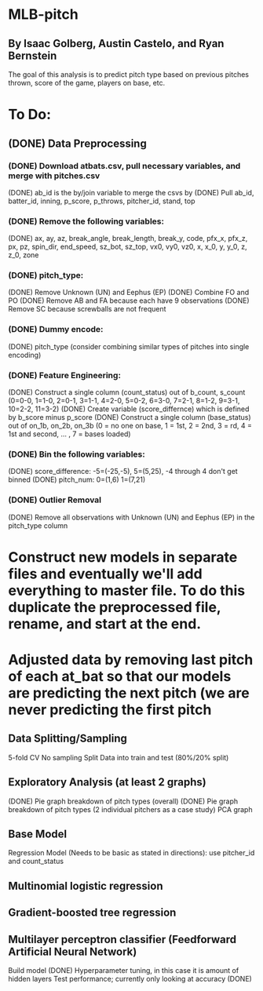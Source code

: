 # MLB-pitch
## By Isaac Golberg, Austin Castelo, and Ryan Bernstein

The goal of this analysis is to predict pitch type based on previous pitches thrown, score of the game, players on base, etc.

# To Do:

## (DONE) Data Preprocessing

### (DONE) Download atbats.csv, pull necessary variables, and merge with pitches.csv
(DONE) ab_id is the by/join variable to merge the csvs by
(DONE) Pull ab_id, batter_id, inning, p_score, p_throws, pitcher_id, stand, top

### (DONE) Remove the following variables:
(DONE) ax, ay, az, break_angle, break_length, break_y, code, pfx_x, pfx_z, px, pz, spin_dir, end_speed, sz_bot, sz_top, vx0, vy0, vz0, x, x_0, y, y_0, z, z_0, zone

### (DONE) pitch_type:
(DONE) Remove Unknown (UN) and Eephus (EP) 
(DONE) Combine FO and PO
(DONE) Remove AB and FA because each have 9 observations
(DONE) Remove SC because screwballs are not frequent

### (DONE) Dummy encode:
(DONE) pitch_type (consider combining similar types of pitches into single encoding)

### (DONE) Feature Engineering:
(DONE) Construct a single column (count_status) out of b_count, s_count (0=0-0, 1=1-0, 2=0-1, 3=1-1, 4=2-0, 5=0-2, 6=3-0, 7=2-1, 8=1-2, 9=3-1, 10=2-2, 11=3-2)
(DONE) Create variable (score_differnce) which is defined by b_score minus p_score
(DONE) Construct a single column (base_status) out of on_1b, on_2b, on_3b (0 = no one on base, 1 = 1st, 2 = 2nd, 3 = rd, 4 = 1st and second, ... , 7 = bases loaded)

### (DONE) Bin the following variables:
(DONE) score_difference: -5=(-25,-5), 5=(5,25), -4 through 4 don't get binned
(DONE) pitch_num: 0=(1,6) 1=(7,21)

### (DONE) Outlier Removal
(DONE) Remove all observations with Unknown (UN) and Eephus (EP) in the pitch_type column

# Construct new models in separate files and eventually we'll add everything to master file. To do this duplicate the preprocessed file, rename, and start at the end.

# Adjusted data by removing last pitch of each at_bat so that our models are predicting the next pitch (we are never predicting the first pitch

## Data Splitting/Sampling
5-fold CV
No sampling
Split Data into train and test (80%/20% split)

## Exploratory Analysis (at least 2 graphs)
(DONE) Pie graph breakdown of pitch types (overall)
(DONE) Pie graph breakdown of pitch types (2 individual pitchers as a case study)
PCA graph

## Base Model
Regression Model (Needs to be basic as stated in directions):
use pitcher_id and count_status

## Multinomial logistic regression

## Gradient-boosted tree regression

## Multilayer perceptron classifier (Feedforward Artificial Neural Network)
Build model (DONE)
Hyperparameter tuning, in this case it is amount of hidden layers
Test performance; currently only looking at accuracy (DONE)


